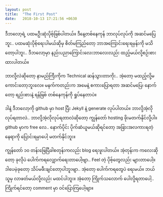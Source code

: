 ```yaml
---
layout: post
title:  "The First Post"
date:   2018-10-13 17:21:56 +0630
---
```


ဒီဘလော့ရဲ့ ပထမဦးဆုံးပိုစ့်ဖြစ်ပါတယ်။ ဒီနေ့တစ်နေကုန် ဘာလုပ်လုပ်ကို အဆင်မပြေဘူး.. ပထမဆုံးပိုစ့်ရေးပါမယ်ဆိုမှ စိတ်မကြည်တော့ ဘာအကြောင်းရေးရမှန်းကို မသိတော့ပါဘူး.. ဒီဘလော့မှာ နည်းပညာကြောင်းလေးဘာလေးလည်း ထည့်မယ်လို့စဉ်းစားထားပါတယ်။ 

ဘာလို့လဲဆိုတော့ နာမည်ကြီးကိုက Technical ဆန်သွားတာကိုး.. အဲ့တော့ မထည့်လို့မကောင်းတော့ဘူးလေ။ မနက်ကတည်းက အမေနဲ့ စကားပြောရတာ အဆင်မပြေ၊ နောက်တော့ ရည်းစားနဲ့ ရန်ဖြစ် တစ်နေကုန်ကို ရှုပ်နေတာပဲ။

ဒါနဲ့ ဒီဘလော့ကို github မှာ host ပြီး Jekyll နဲ့ generate လုပ်ပါတယ်။ ဘာလို့အဲ့လိုလုပ်ရတာလဲ.. ဘာလို့အဲ့လိုလုပ်ရတာလဲဆိုတော့ ကျွန်တော် hosting ဖိုးမတက်နိုင်လို့ပါ။ github မှာက free လေ.. နောက်ပိုင်း ပိုက်ဆံယူမယ်ဆိုရင်တော့ အခြားအလကားရတဲ့ နေရာကို ပြောင်းရမှာပေါ့ မတက်နိုင်ဘူး။ 

ကျွန်တော် ၁၀ တန်းဖြေပြီခါစတုန်းကလည်း blog ရေးဖူးပါတယ်။ အဲ့တုန်းက ကလေးဆိုတော့ ခုလိုပဲ ပေါက်ကရလျှောက်ရေးတာပေါ့ဗျာ.. Feel တဲ့ ပိုစ့်တွေလည်း များတာပေါ့။ ဒါပေမဲ့ခုတော့ သိပ်မဖီးချင်တော့ပါဘူးဗျာ.. အဲ့တော့ ပေါက်ကရတွေပဲ ရေးမယ်။ ဘယ်သူမှ လာဖတ်မယ်လို့လည်း မထင်ပါဘူး။ အဲ့တော့ ကြိုက်သလောက် ပေါလို့ရတာပေါ့.. ကြိုက်ရင်တော့ comment မှာ ဝင်ပြောကြပေါ့ဗျာ။